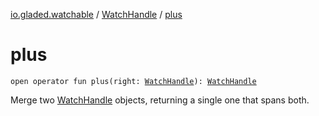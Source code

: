 [io.gladed.watchable](../index.md) / [WatchHandle](index.md) / [plus](./plus.md)

# plus

`open operator fun plus(right: `[`WatchHandle`](index.md)`): `[`WatchHandle`](index.md)

Merge two [WatchHandle](index.md) objects, returning a single one that spans both.


